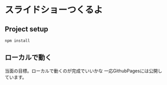 # スライドショーつくるよ

## Project setup
```
npm install
```
## ローカルで動く
当面の目標。ローカルで動くのが完成でいいかな
一応GithubPagesには公開しています。


